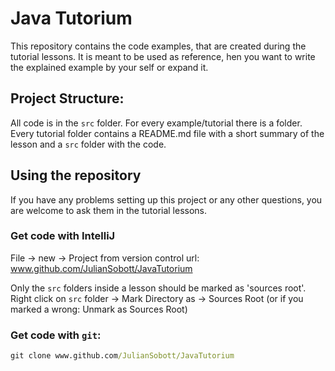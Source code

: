 # Java Tutorium

This repository contains the code examples, that are created during the tutorial lessons.
It is meant to be used as reference, hen you want to write the explained example by your self or expand it.

## Project Structure:

All code is in the `src` folder. For every example/tutorial there is a folder. Every tutorial folder contains a 
README.md file with a short summary of the lesson and a `src` folder with the code.


## Using the repository

If you have any problems setting up this project or any other questions, 
you are welcome to ask them in the tutorial lessons.

### Get code with IntelliJ

File -> new -> Project from version control
url: www.github.com/JulianSobott/JavaTutorium

Only the `src` folders inside a lesson should be marked as 'sources root'. 
Right click on `src` folder -> Mark Directory as -> Sources Root (or if you marked a wrong: Unmark as Sources Root)


### Get code with `git`:

```cmd
git clone www.github.com/JulianSobott/JavaTutorium
```

